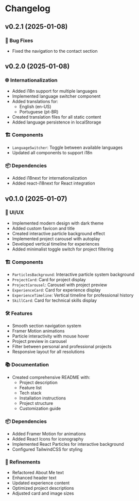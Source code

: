 # Changelog

## v0.2.1 (2025-01-08)

### 🐛 Bug Fixes

- Fixed the navigation to the contact section

## v0.2.0 (2025-01-08)

### 🌐 Internationalization

- Added i18n support for multiple languages
- Implemented language switcher component
- Added translations for:
  - English (en-US)
  - Portuguese (pt-BR)
- Created translation files for all static content
- Added language persistence in localStorage

### 🏗 Components

- `LanguageSwitcher`: Toggle between available languages
- Updated all components to support i18n

### 📦 Dependencies

- Added i18next for internationalization
- Added react-i18next for React integration

## v0.1.0 (2025-01-07)

### 🎨 UI/UX

- Implemented modern design with dark theme
- Added custom favicon and title
- Created interactive particle background effect
- Implemented project carousel with autoplay
- Developed vertical timeline for experiences
- Added minimalist toggle switch for project filtering

### 🏗 Components

- `ParticlesBackground`: Interactive particle system background
- `ProjectCard`: Card for project display
- `ProjectCarousel`: Carousel with project preview
- `ExperienceCard`: Card for experience display
- `ExperienceTimeline`: Vertical timeline for professional history
- `SkillCard`: Card for technical skills display

### 🛠 Features

- Smooth section navigation system
- Framer Motion animations
- Particle interactivity with mouse hover
- Project preview in carousel
- Filter between personal and professional projects
- Responsive layout for all resolutions

### 📚 Documentation

- Created comprehensive README with:
  - Project description
  - Feature list
  - Tech stack
  - Installation instructions
  - Project structure
  - Customization guide

### 📦 Dependencies

- Added Framer Motion for animations
- Added React Icons for iconography
- Implemented React Particles for interactive background
- Configured TailwindCSS for styling

### 💅 Refinements

- Refactored About Me text
- Enhanced header text
- Updated experience content
- Optimized project descriptions
- Adjusted card and image sizes
